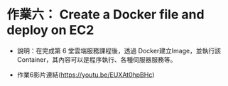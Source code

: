 # 作業六： Create a Docker file and deploy on EC2

* 說明：在完成第 6 堂雲端服務課程後，透過 Docker建立Image，並執行該 Container，其內容可以是程序執行、各種伺服器服務等。 

* 作業6影片連結(https://youtu.be/EUXAt0hpBHc)
